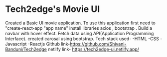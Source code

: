# Tech2edge's Movie UI
Created a Basic UI movie application.
To use this application first need to "create-react-app "app name"
install libraries axios , bootstrap .
Build a navbar with hover effect.
Fetch data using API(Application Programming Interface).
created carosal using bootstrap.
Tech stack used- -HTML -CSS -Javascript -Reactjs
Github link-https://github.com/Shivani-Banduni/Tech2edge
netlify link- https://tech2edge-ui.netlify.app/
